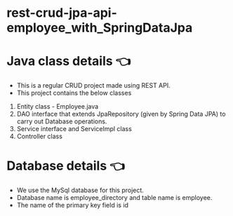 # rest-crud-jpa-api-employee_with_SpringDataJpa

# Java class details 👈
* This is a regular CRUD project made using REST API.
* This project contains the below classes
 1. Entity class - Employee.java
 2. DAO interface that extends JpaRepository (given by Spring Data JPA) to carry out Database operations.
 3. Service interface and ServiceImpl class
 4. Controller class
# Database details 👈
* We use the MySql database for this project.
* Database name is employee_directory and table name is employee.
* The name of the primary key field is id
